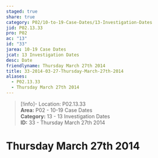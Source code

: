 ```yaml
---  
staged: true  
share: true  
category: P02/10-to-19-Case-Dates/13-Investigation-Dates  
jid: P02.13.33  
pro: P02  
ac: "13"  
id: "33"  
jarea: 10-19 Case Dates  
jcat: 13 Investigation Dates  
desc: Date  
friendlyname: Thursday March 27th 2014  
title: 33-2014-03-27-Thursday-March-27th-2014  
aliases:  
  - P02.13.33  
  - Thursday March 27th 2014  
---  
```

  
>[!info]- Location: P02.13.33  
>**Area:** P02 - 10-19 Case Dates  
>**Category:** 13 - 13 Investigation Dates  
>**ID:** 33 - Thursday March 27th 2014  
  
# Thursday March 27th 2014  
